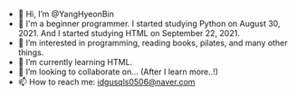 - 👋 Hi, I’m @YangHyeonBin
- 🌱 I'm a beginner programmer. I started studying Python on August 30, 2021. And I started studying HTML on September 22, 2021.
- 👀 I’m interested in programming, reading books, pilates, and many other things.
- 🌱 I’m currently learning HTML.
- 💞️ I’m looking to collaborate on... (After I learn more..!)
- 📫 How to reach me: idgusqls0506@naver.com

<!---
YangHyeonBin/YangHyeonBin is a ✨ special ✨ repository because its `README.md` (this file) appears on your GitHub profile.
You can click the Preview link to take a look at your changes.
--->

